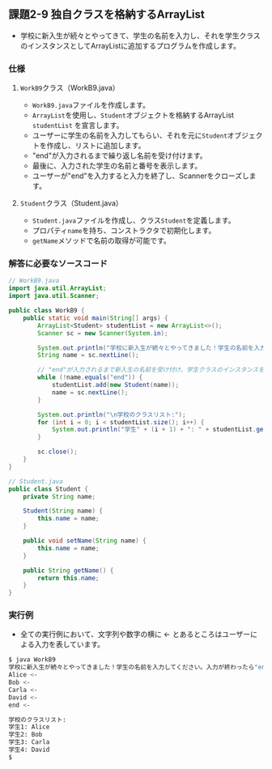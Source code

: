 ## 課題2-9 独自クラスを格納するArrayList

- 学校に新入生が続々とやってきて、学生の名前を入力し、それを学生クラスのインスタンスとしてArrayListに追加するプログラムを作成します。

### 仕様

1. `WorkB9`クラス（WorkB9.java）
   - `WorkB9.java`ファイルを作成します。
   - `ArrayList`を使用し、`Student`オブジェクトを格納するArrayList `studentList` を宣言します。
   - ユーザーに学生の名前を入力してもらい、それを元に`Student`オブジェクトを作成し、リストに追加します。
   - "end"が入力されるまで繰り返し名前を受け付けます。
   - 最後に、入力された学生の名前と番号を表示します。
   - ユーザーが"end"を入力すると入力を終了し、Scannerをクローズします。

2. `Student`クラス（Student.java）
   - `Student.java`ファイルを作成し、クラス`Student`を定義します。
   - プロパティ`name`を持ち、コンストラクタで初期化します。
   - `getName`メソッドで名前の取得が可能です。

### 解答に必要なソースコード

```java
// WorkB9.java
import java.util.ArrayList;
import java.util.Scanner;

public class WorkB9 {
    public static void main(String[] args) {
        ArrayList<Student> studentList = new ArrayList<>();
        Scanner sc = new Scanner(System.in);

        System.out.println("学校に新入生が続々とやってきました！学生の名前を入力してください。入力が終わったら\"end\"と入力してください。");
        String name = sc.nextLine();

        // "end"が入力されるまで新入生の名前を受け付け、学生クラスのインスタンスをリストに追加します
        while (!name.equals("end")) {
            studentList.add(new Student(name));
            name = sc.nextLine();
        }

        System.out.println("\n学校のクラスリスト:");
        for (int i = 0; i < studentList.size(); i++) {
            System.out.println("学生" + (i + 1) + ": " + studentList.get(i).getName());
        }

        sc.close();
    }
}

// Student.java
public class Student {
    private String name;

    Student(String name) {
        this.name = name;
    }

    public void setName(String name) {
        this.name = name;
    }

    public String getName() {
        return this.name;
    }
}
```

### 実行例

- 全ての実行例において、文字列や数字の横に <- とあるところはユーザーによる入力を表しています。

```sh
$ java WorkB9
学校に新入生が続々とやってきました！学生の名前を入力してください。入力が終わったら"end"と入力してください。
Alice <-
Bob <-
Carla <-
David <-
end <-

学校のクラスリスト:
学生1: Alice
学生2: Bob
学生3: Carla
学生4: David
$
```